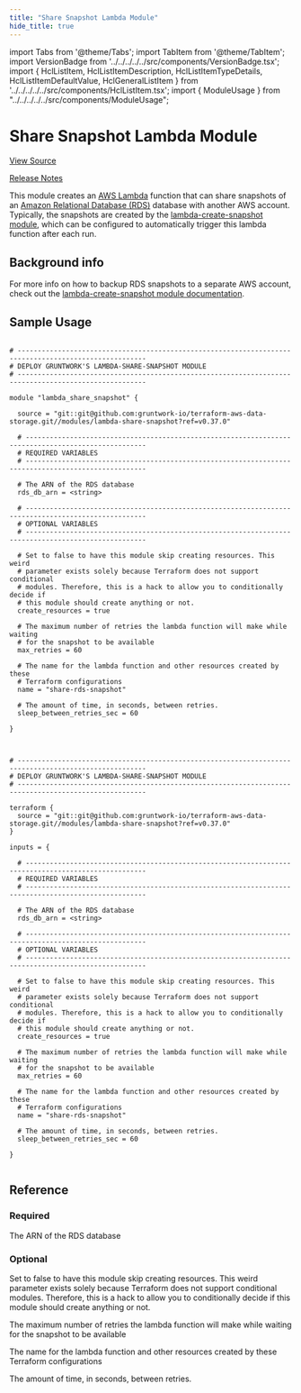 ```yaml
---
title: "Share Snapshot Lambda Module"
hide_title: true
---
```


import Tabs from '@theme/Tabs';
import TabItem from '@theme/TabItem';
import VersionBadge from '../../../../../src/components/VersionBadge.tsx';
import { HclListItem, HclListItemDescription, HclListItemTypeDetails, HclListItemDefaultValue, HclGeneralListItem } from '../../../../../src/components/HclListItem.tsx';
import { ModuleUsage } from "../../../../../src/components/ModuleUsage";

<VersionBadge repoTitle="Data Storage Modules" version="0.37.0" lastModifiedVersion="0.31.4"/>

# Share Snapshot Lambda Module

<a href="https://github.com/gruntwork-io/terraform-aws-data-storage/tree/v0.37.0/modules/lambda-share-snapshot" className="link-button" title="View the source code for this module in GitHub.">View Source</a>

<a href="https://github.com/gruntwork-io/terraform-aws-data-storage/releases/tag/v0.31.4" className="link-button" title="Release notes for only versions which impacted this module.">Release Notes</a>

This module creates an [AWS Lambda](https://aws.amazon.com/lambda/) function that can share snapshots of an [Amazon
Relational Database (RDS)](https://aws.amazon.com/rds/) database with another AWS account. Typically, the snapshots
are created by the [lambda-create-snapshot module](https://github.com/gruntwork-io/terraform-aws-data-storage/tree/v0.37.0/modules/lambda-create-snapshot), which can be configured to
automatically trigger this lambda function after each run.

## Background info

For more info on how to backup RDS snapshots to a separate AWS account, check out the [lambda-create-snapshot module
documentation](https://github.com/gruntwork-io/terraform-aws-data-storage/tree/v0.37.0/modules/lambda-create-snapshot).

## Sample Usage

<Tabs>
<TabItem value="terraform" label="Terraform" default>

```hcl title="main.tf"

# ------------------------------------------------------------------------------------------------------
# DEPLOY GRUNTWORK'S LAMBDA-SHARE-SNAPSHOT MODULE
# ------------------------------------------------------------------------------------------------------

module "lambda_share_snapshot" {

  source = "git::git@github.com:gruntwork-io/terraform-aws-data-storage.git//modules/lambda-share-snapshot?ref=v0.37.0"

  # ----------------------------------------------------------------------------------------------------
  # REQUIRED VARIABLES
  # ----------------------------------------------------------------------------------------------------

  # The ARN of the RDS database
  rds_db_arn = <string>

  # ----------------------------------------------------------------------------------------------------
  # OPTIONAL VARIABLES
  # ----------------------------------------------------------------------------------------------------

  # Set to false to have this module skip creating resources. This weird
  # parameter exists solely because Terraform does not support conditional
  # modules. Therefore, this is a hack to allow you to conditionally decide if
  # this module should create anything or not.
  create_resources = true

  # The maximum number of retries the lambda function will make while waiting
  # for the snapshot to be available
  max_retries = 60

  # The name for the lambda function and other resources created by these
  # Terraform configurations
  name = "share-rds-snapshot"

  # The amount of time, in seconds, between retries.
  sleep_between_retries_sec = 60

}


```

</TabItem>
<TabItem value="terragrunt" label="Terragrunt" default>

```hcl title="terragrunt.hcl"

# ------------------------------------------------------------------------------------------------------
# DEPLOY GRUNTWORK'S LAMBDA-SHARE-SNAPSHOT MODULE
# ------------------------------------------------------------------------------------------------------

terraform {
  source = "git::git@github.com:gruntwork-io/terraform-aws-data-storage.git//modules/lambda-share-snapshot?ref=v0.37.0"
}

inputs = {

  # ----------------------------------------------------------------------------------------------------
  # REQUIRED VARIABLES
  # ----------------------------------------------------------------------------------------------------

  # The ARN of the RDS database
  rds_db_arn = <string>

  # ----------------------------------------------------------------------------------------------------
  # OPTIONAL VARIABLES
  # ----------------------------------------------------------------------------------------------------

  # Set to false to have this module skip creating resources. This weird
  # parameter exists solely because Terraform does not support conditional
  # modules. Therefore, this is a hack to allow you to conditionally decide if
  # this module should create anything or not.
  create_resources = true

  # The maximum number of retries the lambda function will make while waiting
  # for the snapshot to be available
  max_retries = 60

  # The name for the lambda function and other resources created by these
  # Terraform configurations
  name = "share-rds-snapshot"

  # The amount of time, in seconds, between retries.
  sleep_between_retries_sec = 60

}


```

</TabItem>
</Tabs>




## Reference

<Tabs>
<TabItem value="inputs" label="Inputs" default>

### Required

<HclListItem name="rds_db_arn" requirement="required" type="string">
<HclListItemDescription>

The ARN of the RDS database

</HclListItemDescription>
</HclListItem>

### Optional

<HclListItem name="create_resources" requirement="optional" type="bool">
<HclListItemDescription>

Set to false to have this module skip creating resources. This weird parameter exists solely because Terraform does not support conditional modules. Therefore, this is a hack to allow you to conditionally decide if this module should create anything or not.

</HclListItemDescription>
<HclListItemDefaultValue defaultValue="true"/>
</HclListItem>

<HclListItem name="max_retries" requirement="optional" type="number">
<HclListItemDescription>

The maximum number of retries the lambda function will make while waiting for the snapshot to be available

</HclListItemDescription>
<HclListItemDefaultValue defaultValue="60"/>
</HclListItem>

<HclListItem name="name" requirement="optional" type="string">
<HclListItemDescription>

The name for the lambda function and other resources created by these Terraform configurations

</HclListItemDescription>
<HclListItemDefaultValue defaultValue="&quot;share-rds-snapshot&quot;"/>
</HclListItem>

<HclListItem name="sleep_between_retries_sec" requirement="optional" type="number">
<HclListItemDescription>

The amount of time, in seconds, between retries.

</HclListItemDescription>
<HclListItemDefaultValue defaultValue="60"/>
</HclListItem>

</TabItem>
<TabItem value="outputs" label="Outputs">

<HclListItem name="lambda_function_arn">
</HclListItem>

<HclListItem name="lambda_iam_role_id">
</HclListItem>

</TabItem>
</Tabs>


<!-- ##DOCS-SOURCER-START
{
  "originalSources": [
    "https://github.com/gruntwork-io/terraform-aws-data-storage/tree/v0.37.0/modules/lambda-share-snapshot/readme.md",
    "https://github.com/gruntwork-io/terraform-aws-data-storage/tree/v0.37.0/modules/lambda-share-snapshot/variables.tf",
    "https://github.com/gruntwork-io/terraform-aws-data-storage/tree/v0.37.0/modules/lambda-share-snapshot/outputs.tf"
  ],
  "sourcePlugin": "module-catalog-api",
  "hash": "bc8438e49f36a1d0fb111394c0b7c2b0"
}
##DOCS-SOURCER-END -->
